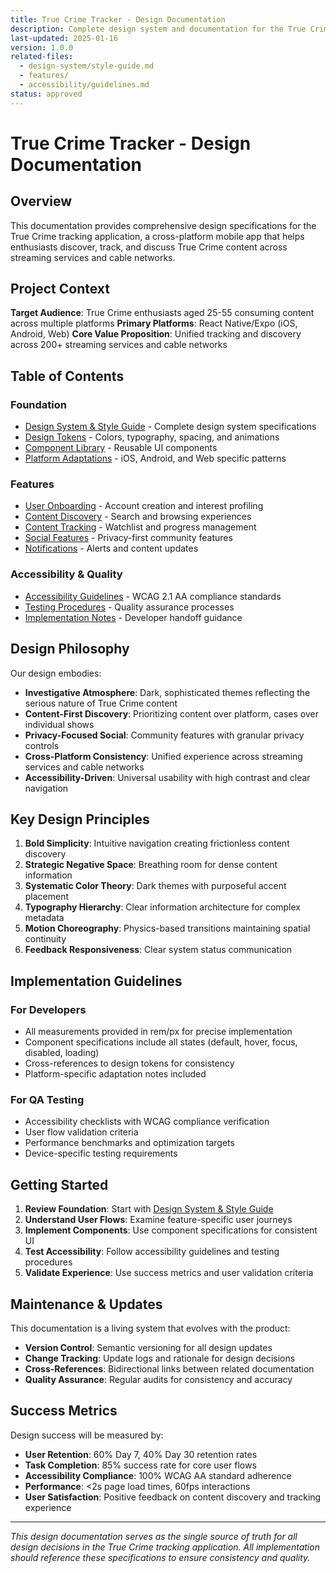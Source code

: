 ```yaml
---
title: True Crime Tracker - Design Documentation
description: Complete design system and documentation for the True Crime tracking application
last-updated: 2025-01-16
version: 1.0.0
related-files:
  - design-system/style-guide.md
  - features/
  - accessibility/guidelines.md
status: approved
---
```


# True Crime Tracker - Design Documentation

## Overview

This documentation provides comprehensive design specifications for the True Crime tracking application, a cross-platform mobile app that helps enthusiasts discover, track, and discuss True Crime content across streaming services and cable networks.

## Project Context

**Target Audience**: True Crime enthusiasts aged 25-55 consuming content across multiple platforms
**Primary Platforms**: React Native/Expo (iOS, Android, Web)
**Core Value Proposition**: Unified tracking and discovery across 200+ streaming services and cable networks

## Table of Contents

### Foundation
- [Design System & Style Guide](design-system/style-guide.md) - Complete design system specifications
- [Design Tokens](design-system/tokens/) - Colors, typography, spacing, and animations
- [Component Library](design-system/components/) - Reusable UI components
- [Platform Adaptations](design-system/platform-adaptations/) - iOS, Android, and Web specific patterns

### Features
- [User Onboarding](features/user-onboarding/) - Account creation and interest profiling
- [Content Discovery](features/content-discovery/) - Search and browsing experiences
- [Content Tracking](features/content-tracking/) - Watchlist and progress management
- [Social Features](features/social-features/) - Privacy-first community features
- [Notifications](features/notifications/) - Alerts and content updates

### Accessibility & Quality
- [Accessibility Guidelines](accessibility/guidelines.md) - WCAG 2.1 AA compliance standards
- [Testing Procedures](accessibility/testing.md) - Quality assurance processes
- [Implementation Notes](accessibility/compliance.md) - Developer handoff guidance

## Design Philosophy

Our design embodies:

- **Investigative Atmosphere**: Dark, sophisticated themes reflecting the serious nature of True Crime content
- **Content-First Discovery**: Prioritizing content over platform, cases over individual shows
- **Privacy-Focused Social**: Community features with granular privacy controls
- **Cross-Platform Consistency**: Unified experience across streaming services and cable networks
- **Accessibility-Driven**: Universal usability with high contrast and clear navigation

## Key Design Principles

1. **Bold Simplicity**: Intuitive navigation creating frictionless content discovery
2. **Strategic Negative Space**: Breathing room for dense content information
3. **Systematic Color Theory**: Dark themes with purposeful accent placement
4. **Typography Hierarchy**: Clear information architecture for complex metadata
5. **Motion Choreography**: Physics-based transitions maintaining spatial continuity
6. **Feedback Responsiveness**: Clear system status communication

## Implementation Guidelines

### For Developers
- All measurements provided in rem/px for precise implementation
- Component specifications include all states (default, hover, focus, disabled, loading)
- Cross-references to design tokens for consistency
- Platform-specific adaptation notes included

### For QA Testing
- Accessibility checklists with WCAG compliance verification
- User flow validation criteria
- Performance benchmarks and optimization targets
- Device-specific testing requirements

## Getting Started

1. **Review Foundation**: Start with [Design System & Style Guide](design-system/style-guide.md)
2. **Understand User Flows**: Examine feature-specific user journeys
3. **Implement Components**: Use component specifications for consistent UI
4. **Test Accessibility**: Follow accessibility guidelines and testing procedures
5. **Validate Experience**: Use success metrics and user validation criteria

## Maintenance & Updates

This documentation is a living system that evolves with the product:

- **Version Control**: Semantic versioning for all design updates
- **Change Tracking**: Update logs and rationale for design decisions
- **Cross-References**: Bidirectional links between related documentation
- **Quality Assurance**: Regular audits for consistency and accuracy

## Success Metrics

Design success will be measured by:
- **User Retention**: 60% Day 7, 40% Day 30 retention rates
- **Task Completion**: 85% success rate for core user flows
- **Accessibility Compliance**: 100% WCAG AA standard adherence
- **Performance**: <2s page load times, 60fps interactions
- **User Satisfaction**: Positive feedback on content discovery and tracking experience

---

*This design documentation serves as the single source of truth for all design decisions in the True Crime tracking application. All implementation should reference these specifications to ensure consistency and quality.*